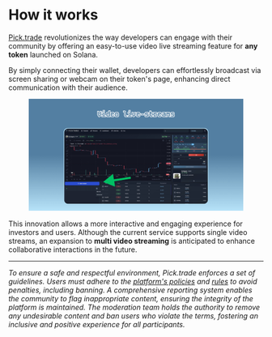 # How it works

[Pick.trade](https://pick.trade/) revolutionizes the way developers can engage with their community by offering an easy-to-use video live streaming feature for **any token** launched on Solana.&#x20;

By simply connecting their wallet, developers can effortlessly broadcast via screen sharing or webcam on their token's page, enhancing direct communication with their audience.

<figure><img src="../../.gitbook/assets/Video live-streams.png" alt=""><figcaption></figcaption></figure>

This innovation allows a more interactive and engaging experience for investors and users. Although the current service supports single video streams, an expansion to **multi video streaming** is anticipated to enhance collaborative interactions in the future.

***

_To ensure a safe and respectful environment, Pick.trade enforces a set of guidelines. Users must adhere to the_ [_platform's policies_](https://app.gitbook.com/o/fbzw88TiGbt9JjI71hLG/s/1qi0P2CYqb07w0SGAGHL/~/changes/35/the-platform/video-live-streams/terms-and-conditions) _and_ [_rules_](https://app.gitbook.com/o/fbzw88TiGbt9JjI71hLG/s/1qi0P2CYqb07w0SGAGHL/~/changes/35/the-platform/video-live-streams/terms-and-conditions) _to avoid penalties, including banning. A comprehensive reporting system enables the community to flag inappropriate content, ensuring the integrity of the platform is maintained. The moderation team holds the authority to remove any undesirable content and ban users who violate the terms, fostering an inclusive and positive experience for all participants._
